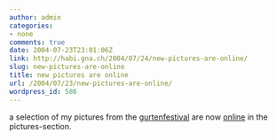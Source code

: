 ```yaml
---
author: admin
categories:
- none
comments: true
date: 2004-07-23T23:01:06Z
link: http://habi.gna.ch/2004/07/24/new-pictures-are-online/
slug: new-pictures-are-online
title: new pictures are online
url: /2004/07/23/new-pictures-are-online/
wordpress_id: 586
---
```


a selection of my pictures from the [gurtenfestival](www.gurtenfestival.ch/) are now [online](http://habi.gna.ch/pics/Gurten04/) in the pictures-section.

